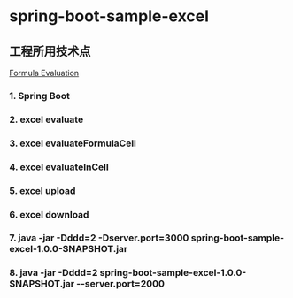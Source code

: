 # spring-boot-sample-excel
## 工程所用技术点

[Formula Evaluation](https://poi.apache.org/components/spreadsheet/eval.html)


### 1. Spring Boot
### 2. excel evaluate
### 3. excel evaluateFormulaCell
### 4. excel evaluateInCell
### 5. excel upload
### 6. excel download
### 7. java -jar -Dddd=2 -Dserver.port=3000 spring-boot-sample-excel-1.0.0-SNAPSHOT.jar
### 8. java -jar -Dddd=2 spring-boot-sample-excel-1.0.0-SNAPSHOT.jar --server.port=2000

